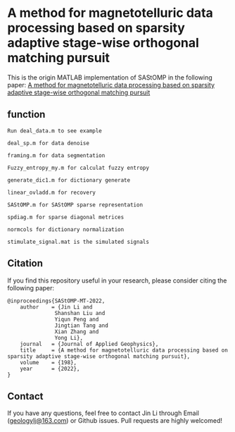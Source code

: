 # A method for magnetotelluric data processing based on sparsity adaptive stage-wise orthogonal matching pursuit
This is the origin MATLAB implementation of SAStOMP in the following paper:
[A method for magnetotelluric data processing based on sparsity adaptive stage-wise orthogonal matching pursuit](https://doi.org/10.1016/j.jappgeo.2022.104577)

## function
```
Run deal_data.m to see example

deal_sp.m for data denoise

framing.m for data segmentation

Fuzzy_entropy_my.m for calculat fuzzy entropy

generate_dic1.m for dictionary generate

linear_ovladd.m for recovery

SAStOMP.m for SAStOMP sparse representation

spdiag.m for sparse diagonal metrices

normcols for dictionary normalization

stimulate_signal.mat is the simulated signals
```


## <span id="citelink">Citation</span>
If you find this repository useful in your research, please consider citing the following paper:

```
@inproceedings{SAStOMP-MT-2022,
    author    = {Jin Li and
               Shanshan Liu and
               Yiqun Peng and
               Jingtian Tang and
               Xian Zhang and
			   Yong Li},
	journal   = {Journal of Applied Geophysics},
	title     = {A method for magnetotelluric data processing based on sparsity adaptive stage-wise orthogonal matching pursuit},
    volume    = {198},
    year      = {2022},
}
```
## Contact
If you have any questions, feel free to contact Jin Li through Email (geologylj@163.com) or Github issues. Pull requests are highly welcomed!